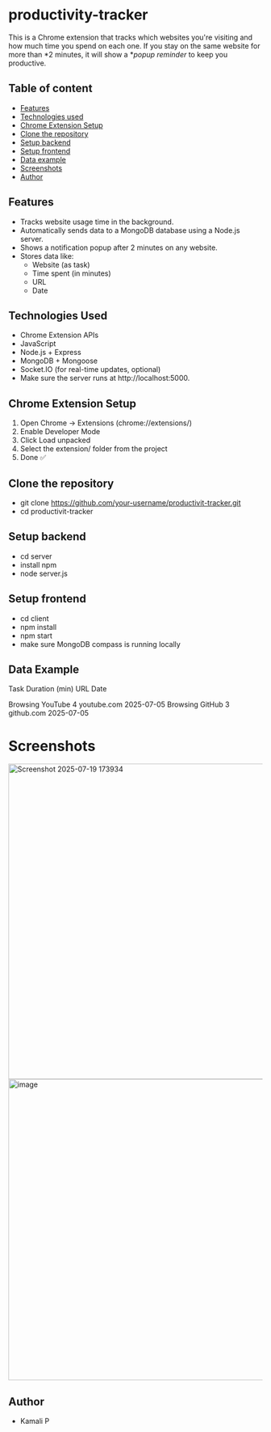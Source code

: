 # productivity-tracker
This is a Chrome extension that tracks which websites you're visiting and how much time you spend on each one. If you stay on the same website for more than *2 minutes, it will show a **popup reminder* to keep you productive.

## Table of content
- [Features](#features)
- [Technologies used](#technologies-used)
- [Chrome Extension Setup](#chrome-extension-setup)
- [Clone the repository](#clone-the-repository)
- [Setup backend](#setup-backend)
- [Setup frontend](#setup-frontend)
- [Data example](#data-example)
- [Screenshots](#screenshots)
- [Author](#author)
  
##  Features
- Tracks website usage time in the background.
- Automatically sends data to a MongoDB database using a Node.js server.
- Shows a notification popup after 2 minutes on any website.
- Stores data like:
  - Website (as task)
  - Time spent (in minutes)
  - URL
  - Date

## Technologies Used
- Chrome Extension APIs
- JavaScript
- Node.js + Express
- MongoDB + Mongoose
- Socket.IO (for real-time updates, optional)
- Make sure the server runs at http://localhost:5000.

## Chrome Extension Setup
1. Open Chrome → Extensions (chrome://extensions/)
2. Enable Developer Mode
3. Click Load unpacked
4. Select the extension/ folder from the project
5. Done ✅

## Clone the repository
- git clone https://github.com/your-username/productivit-tracker.git
- cd productivit-tracker

## Setup backend
- cd server
- install npm
- node server.js

## Setup frontend
- cd client
- npm install
- npm start
- make sure MongoDB compass is running locally

## Data Example

Task	Duration (min)	URL	Date

Browsing YouTube	4	youtube.com	2025-07-05
Browsing GitHub	3	github.com	2025-07-05

# Screenshots
<img width="1751" height="624" alt="Screenshot 2025-07-19 173934" src="https://github.com/user-attachments/assets/f54f63ee-4df0-47db-8077-b1774c430d86" />

<img width="1867" height="596" alt="image" src="https://github.com/user-attachments/assets/073ab40f-a425-4df9-a345-35ba84adac44" />

## Author
- Kamali P
